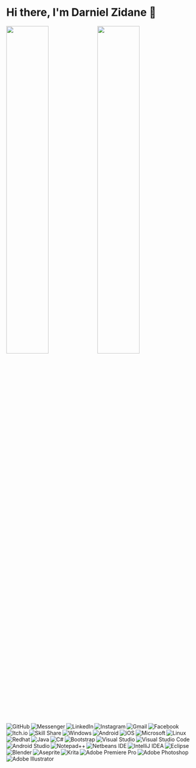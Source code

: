 # Hi there, I'm Darniel Zidane 👋

<img align="left" width ="47%" src="https://github-readme-stats.vercel.app/api?username=D-Zidane-G&show_icons=true&theme=gotham"/>
<img align="left" width ="47%" src="https://github-readme-stats.vercel.app/api/top-langs/?username=D-Zidane-G&layout=compact"/>

<!-- Socials -->
<img align = "left" alt = "GitHub" src = "https://img.shields.io/badge/github-%23121011.svg?style=for-the-badge&logo=github&logoColor=white" />
<img align = "left" alt = "Messenger" src = "https://img.shields.io/badge/Messenger-00B2FF?style=for-the-badge&logo=messenger&logoColor=white" />
<img align = "left" alt = "LinkedIn" src = "https://img.shields.io/badge/linkedin-%230077B5.svg?style=for-the-badge&logo=linkedin&logoColor=white" />
<img align = "left" alt = "Instagram" src = "https://img.shields.io/badge/Instagram-%23E4405F.svg?style=for-the-badge&logo=Instagram&logoColor=white" />
<img align = "left" alt = "Gmail" src = "https://img.shields.io/badge/Gmail-D14836?style=for-the-badge&logo=gmail&logoColor=white" />
<img align = "left" alt = "Facebook" src = "https://img.shields.io/badge/Facebook-%231877F2.svg?style=for-the-badge&logo=Facebook&logoColor=white" />
<img align = "left" alt = "Itch.io" src = "https://img.shields.io/badge/Itch-%23FF0B34.svg?style=for-the-badge&logo=Itch.io&logoColor=white" />
<img align = "left" alt = "Skill Share" src = "https://img.shields.io/badge/Skill%20share-002333?style=for-the-badge&logo=skillshare&logoColor=00FF84"/>

<!-- Others -->
<img align = "left" alt = "Windows" src = "https://img.shields.io/badge/Windows-0078D6?style=for-the-badge&logo=windows&logoColor=white" />
<img align = "left" alt = "Android" src = "https://img.shields.io/badge/Android-3DDC84?style=for-the-badge&logo=android&logoColor=white" />
<img align = "left" alt = "iOS" src = "https://img.shields.io/badge/iOS-000000?style=for-the-badge&logo=ios&logoColor=white" />
<img align = "left" alt = "Microsoft" src = "https://img.shields.io/badge/Microsoft-0078D4?style=for-the-badge&logo=microsoft&logoColor=white" />
<img align = "left" alt = "Linux" src = "https://img.shields.io/badge/Linux-FCC624?style=for-the-badge&logo=linux&logoColor=black" />
<img align = "left" alt = "Redhat" src = "https://img.shields.io/badge/Red%20Hat-EE0000?style=for-the-badge&logo=redhat&logoColor=white" />

<!-- Languages / Frameworks -->
<img align = "left" alt = "Java" src = "https://img.shields.io/badge/java-%23ED8B00.svg?style=for-the-badge&logo=java&logoColor=white" />
<img align = "left" alt = "C#" src = "https://img.shields.io/badge/c%23-%23239120.svg?style=for-the-badge&logo=c-sharp&logoColor=white" />
<img align = "left" alt = "Bootstrap" src = "https://img.shields.io/badge/bootstrap-%23563D7C.svg?style=for-the-badge&logo=bootstrap&logoColor=white" />

<!--IDEs / Editors-->
<img align = "left" alt = "Visual Studio" src = "https://img.shields.io/badge/Visual%20Studio-5C2D91.svg?style=for-the-badge&logo=visual-studio&logoColor=white" />
<img align = "left" alt = "Visual Studio Code" src = "https://img.shields.io/badge/Visual%20Studio%20Code-0078d7.svg?style=for-the-badge&logo=visual-studio-code&logoColor=white" />
<img align = "left" alt = "Android Studio" src = "https://img.shields.io/badge/Android%20Studio-3DDC84.svg?style=for-the-badge&logo=android-studio&logoColor=white" />
<img align = "left" alt = "Notepad++" src = "https://img.shields.io/badge/Notepad++-90E59A.svg?style=for-the-badge&logo=notepad%2b%2b&logoColor=black" />
<img align = "left" alt = "Netbeans IDE" src = "https://img.shields.io/badge/NetBeansIDE-1B6AC6.svg?style=for-the-badge&logo=apache-netbeans-ide&logoColor=white" />
<img align = "left" alt = "IntelliJ IDEA" src = "https://img.shields.io/badge/IntelliJIDEA-000000.svg?style=for-the-badge&logo=intellij-idea&logoColor=white" />
<img align = "left" alt = "Eclipse" src = "https://img.shields.io/badge/Eclipse-FE7A16.svg?style=for-the-badge&logo=Eclipse&logoColor=white" />

<!--2D / 3D-->
<img align = "left" alt = "Blender" src = "https://img.shields.io/badge/blender-%23F5792A.svg?style=for-the-badge&logo=blender&logoColor=white" />
<img align = "left" alt = "Aseprite" src = "https://img.shields.io/badge/Aseprite-FFFFFF?style=for-the-badge&logo=Aseprite&logoColor=#7D929E" />
<img align = "left" alt = "Krita" src = "https://img.shields.io/badge/Krita-203759?style=for-the-badge&logo=krita&logoColor=EEF37B" />

<!--Photo & Video Manipulation-->
<img align = "left" alt = "Adobe Premiere Pro" src = "https://img.shields.io/badge/Adobe%20Premiere%20Pro-9999FF.svg?style=for-the-badge&logo=Adobe%20Premiere%20Pro&logoColor=white" />
<img align = "left" alt = "Adobe Photoshop" src = "https://img.shields.io/badge/adobe%20photoshop-%2331A8FF.svg?style=for-the-badge&logo=adobe%20photoshop&logoColor=white" />
<img align = "left" alt = "Adobe Illustrator" src = "https://img.shields.io/badge/adobe%20illustrator-%23FF9A00.svg?style=for-the-badge&logo=adobe%20illustrator&logoColor=white" />

<!--
**D-Zidane-G/D-Zidane-G** is a ✨ _special_ ✨ repository because its `README.md` (this file) appears on your GitHub profile.
### Game Developer
Here are some ideas to get you started:

- 🔭 I’m currently working on ...
- 🌱 I’m currently learning ...
- 👯 I’m looking to collaborate on ...
- 🤔 I’m looking for help with ...
- 💬 Ask me about ...
- 📫 How to reach me: ...
- 😄 Pronouns: ...
- ⚡ Fun fact: ...
-->
